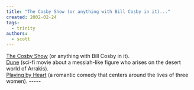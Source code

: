 ```yaml
---
title: "The Cosby Show (or anything with Bill Cosby in it)..."
created: 2002-02-24
tags: 
  - trinity
authors: 
  - scott
---
```


[The Cosby Show](http://us.imdb.com/Title?0063871) (or anything with Bill Cosby in it).  
[Dune](http://us.imdb.com/Title?0087182) (sci-fi movie about a messiah-like figure who arises on the desert world of Arrakis).  
[Playing by Heart](http://us.imdb.com/Title?0145734) (a romantic comedy that centers around the lives of three women). -----
